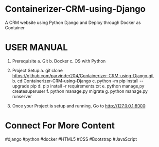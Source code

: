 # Containerizer-CRM-using-Django
A CRM website using Python Django and Deploy through Docker as Container 


# USER MANUAL

1. Prerequisite
    a. Git 
    b. Docker
    c. OS with Python 

2. Project Setup 
    a. git clone https://github.com/parvinder204/Containerizer-CRM-using-Django.git
    b. cd Containerizer-CRM-using-Django 
    c. python -m pip install --upgrade pip
    d. pip install -r requirements.txt
    e. python manage,py createsuperuser
    f. python manage.py migrate
    g. python manage.py runserver
    
3. Once your Project is setup and running, Go to http://127.0.0.1:8000



# Connect For More Content
#django #python #docker #HTML5 #CSS #Bootstrap #JavaScript